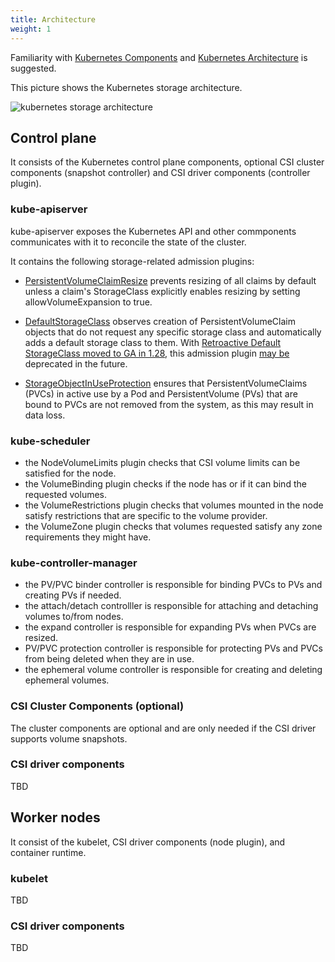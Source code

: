 ```yaml
---
title: Architecture
weight: 1
---
```


Familiarity with [Kubernetes Components](https://kubernetes.io/docs/concepts/overview/components/) and [Kubernetes Architecture](https://kubernetes.io/docs/concepts/architecture/) is suggested.

This picture shows the Kubernetes storage architecture.

![kubernetes storage architecture](kubernetes-storage-architecture.png)

## Control plane

It consists of the Kubernetes control plane components, optional CSI cluster components (snapshot controller) and CSI driver components (controller plugin).

### kube-apiserver

kube-apiserver exposes the Kubernetes API and other commponents communicates with it to reconcile the state of the cluster. 

It contains the following storage-related admission plugins:

* [PersistentVolumeClaimResize](https://kubernetes.io/docs/reference/access-authn-authz/admission-controllers/#persistentvolumeclaimresize) prevents resizing of all claims by default unless a claim's StorageClass explicitly enables resizing by setting allowVolumeExpansion to true.

* [DefaultStorageClass](https://kubernetes.io/docs/reference/access-authn-authz/admission-controllers/#defaultstorageclass) observes creation of PersistentVolumeClaim objects that do not request any specific storage class and automatically adds a default storage class to them. With [Retroactive Default StorageClass moved to GA in 1.28](https://kubernetes.io/blog/2023/08/18/retroactive-default-storage-class-ga/), this admission plugin [may be](https://github.com/kubernetes/kubernetes/pull/118863#discussion_r1349365287) deprecated in the future.

* [StorageObjectInUseProtection](https://kubernetes.io/docs/reference/access-authn-authz/admission-controllers/#storageobjectinuseprotection) ensures that PersistentVolumeClaims (PVCs) in active use by a Pod and PersistentVolume (PVs) that are bound to PVCs are not removed from the system, as this may result in data loss.

### kube-scheduler

* the NodeVolumeLimits plugin checks that CSI volume limits can be satisfied for the node.
* the VolumeBinding plugin checks if the node has or if it can bind the requested volumes.
* the VolumeRestrictions plugin checks that volumes mounted in the node satisfy restrictions that are specific to the volume provider.
* the VolumeZone plugin checks that volumes requested satisfy any zone requirements they might have.

### kube-controller-manager

* the PV/PVC binder controller is responsible for binding PVCs to PVs and creating PVs if needed.
* the attach/detach controlller is responsible for attaching and detaching volumes to/from nodes.
* the expand controller is responsible for expanding PVs when PVCs are resized.
* PV/PVC protection controller is responsible for protecting PVs and PVCs from being deleted when they are in use.
* the ephemeral volume controller is responsible for creating and deleting ephemeral volumes.

### CSI Cluster Components (optional)

The cluster components are optional and are only needed if the CSI driver supports volume snapshots.

### CSI driver components

TBD

## Worker nodes

It consist of the kubelet, CSI driver components (node plugin), and container runtime.

### kubelet

TBD

### CSI driver components

TBD